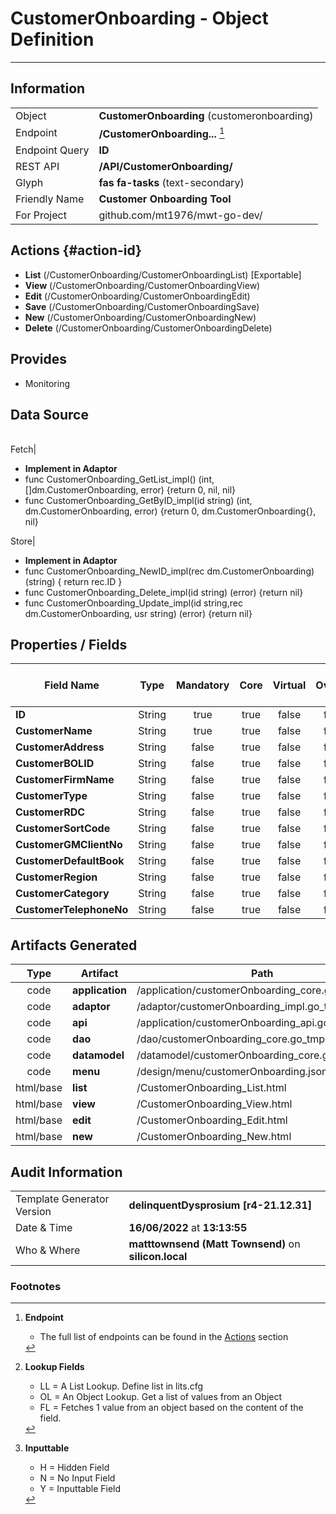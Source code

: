 # **CustomerOnboarding** - Object Definition
---
##  Information
|   |   |
|---|---|
|Object         |**CustomerOnboarding** (customeronboarding) |
|Endpoint 	    |**/CustomerOnboarding...** [^1]|
|Endpoint Query |**ID**|
|REST API|**/API/CustomerOnboarding/**|
Glyph|**fas fa-tasks** (text-secondary)
Friendly Name|**Customer Onboarding Tool**|
|For Project    |github.com/mt1976/mwt-go-dev/|

##  Actions {#action-id}
* **List** (/CustomerOnboarding/CustomerOnboardingList) [Exportable]
* **View** (/CustomerOnboarding/CustomerOnboardingView)
* **Edit** (/CustomerOnboarding/CustomerOnboardingEdit)
* **Save** (/CustomerOnboarding/CustomerOnboardingSave)
* **New** (/CustomerOnboarding/CustomerOnboardingNew)
* **Delete** (/CustomerOnboarding/CustomerOnboardingDelete)







##  Provides



* Monitoring 



##  Data Source 
|   |   |
|---|---|

Fetch|<ul><li>**Implement in Adaptor**</li><li> func CustomerOnboarding_GetList_impl() (int, []dm.CustomerOnboarding, error) {return 0, nil, nil}</li><li>func CustomerOnboarding_GetByID_impl(id string) (int, dm.CustomerOnboarding, error) {return 0, dm.CustomerOnboarding{}, nil}</li></ul>
Store|<ul><li>**Implement in Adaptor**</li><li>func CustomerOnboarding_NewID_impl(rec dm.CustomerOnboarding) (string) { return rec.ID } </li><li>func CustomerOnboarding_Delete_impl(id string) (error) {return nil}</li><li>func CustomerOnboarding_Update_impl(id string,rec dm.CustomerOnboarding, usr string) (error) {return nil}</li></ul>

##  Properties / Fields
| Field Name| Type | Mandatory | Core | Virtual | Overide | Lookup [^2]| Lookup Object      | Lookup Field Source         | Lookup Return Value                | Inputable [^3]|DB Column|Default Value| No Change | Callout | Internal |
| -- | --  | :--: | :--: | :--: |:--: |:--: |:--: |-- |-- |:--: |-- | --| :--: | :--: | :--: |
|**ID**|String|true|true|false|false|||||Y|ID||false|false|false|
|**CustomerName**|String|true|true|false|false|||||Y|CustomerName||false|false|false|
|**CustomerAddress**|String|false|true|false|false|||||Y|CustomerAddress||false|false|false|
|**CustomerBOLID**|String|false|true|false|false|||||Y|CustomerBOLID||false|false|false|
|**CustomerFirmName**|String|false|true|false|false|||||Y|CustomerFirmName||false|false|false|
|**CustomerType**|String|false|true|false|false|||||Y|CustomerType||false|false|false|
|**CustomerRDC**|String|false|true|false|false|||||Y|CustomerRDC||false|false|false|
|**CustomerSortCode**|String|false|true|false|false|||||Y|CustomerSortCode||false|false|false|
|**CustomerGMClientNo**|String|false|true|false|false|||||Y|CustomerGMClientNo||false|false|false|
|**CustomerDefaultBook**|String|false|true|false|false|||||Y|CustomerDefaultBook||false|false|false|
|**CustomerRegion**|String|false|true|false|false|||||Y|CustomerRegion||false|false|false|
|**CustomerCategory**|String|false|true|false|false|||||Y|CustomerCategory||false|false|false|
|**CustomerTelephoneNo**|String|false|true|false|false|||||Y|CustomerTelephoneNo||false|false|false|


##  Artifacts Generated
| Type | Artifact | Path|
| :--: | -- | -- |
| code | **application** | /application/customerOnboarding_core.go_tmp |
| code | **adaptor** | /adaptor/customerOnboarding_impl.go_template_tmp |
| code | **api** | /application/customerOnboarding_api.go_tmp |
| code | **dao** | /dao/customerOnboarding_core.go_tmp |
| code | **datamodel** | /datamodel/customerOnboarding_core.go_tmp |
| code | **menu** | /design/menu/customerOnboarding.json_tmp |
| html/base | **list** | /CustomerOnboarding_List.html |
| html/base | **view** | /CustomerOnboarding_View.html |
| html/base | **edit** | /CustomerOnboarding_Edit.html |
| html/base | **new** | /CustomerOnboarding_New.html |


## Audit Information
|   |   |
|---|---|
Template Generator Version   | **delinquentDysprosium [r4-21.12.31]**
Date & Time		     | **16/06/2022** at **13:13:55**
Who & Where		     | **matttownsend (Matt Townsend)** on **silicon.local**

### Footnotes
[^1]: **Endpoint**
    * The full list of endpoints can be found in the [Actions](#action-id) section
[^2]: **Lookup Fields**
    * LL = A List Lookup. Define list in lits.cfg
    * OL = An Object Lookup. Get a list of values from an Object
    * FL = Fetches 1 value from an object based on the content of the field. 
[^3]: **Inputtable**   
    * H = Hidden Field
    * N = No Input Field
    * Y = Inputtable Field